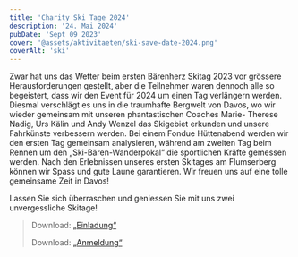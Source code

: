 ```yaml
---
title: 'Charity Ski Tage 2024'
description: '24. Mai 2024'
pubDate: 'Sept 09 2023'
cover: '@assets/aktivitaeten/ski-save-date-2024.png'
coverAlt: 'ski'
---
```


Zwar hat uns das Wetter beim ersten Bärenherz Skitag 2023 vor grössere Herausforderungen gestellt, aber die Teilnehmer waren dennoch alle so begeistert, dass wir den Event für 2024 um einen Tag verlängern werden. Diesmal verschlägt es uns in die traumhafte Bergwelt von Davos, wo wir wieder gemeinsam mit unseren phantastischen Coaches Marie- Therese Nadig, Urs Kälin und Andy Wenzel das Skigebiet erkunden und unsere Fahrkünste verbessern werden. Bei einem Fondue Hüttenabend werden wir den ersten Tag gemeinsam analysieren, während am zweiten Tag beim Rennen um den „Ski-Bären-Wanderpokal“ die sportlichen Kräfte gemessen werden. Nach den Erlebnissen unseres ersten Skitages am Flumserberg können wir Spass und gute Laune garantieren. Wir freuen uns auf eine tolle gemeinsame Zeit in Davos!

Lassen Sie sich überraschen und geniessen Sie mit uns zwei unvergessliche Skitage!

> Download: [„Einladung“](/aktivitaeten/baerenherz-charity-skitage-2024.pdf)
>
> Download: [„Anmeldung“](/aktivitaeten/anmeldung-charity-skitage-2024.pdf)
